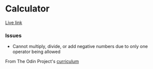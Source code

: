 # Calculator

[Live link](https://achoo-o.github.io/calculator/)

### Issues

* Cannot multiply, divide, or add negative numbers due to only one operator being allowed

From The Odin Project's [curriculum](https://www.theodinproject.com/lessons/calculator)
